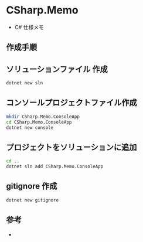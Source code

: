 # CSharp.Memo

- C# 仕様メモ

## 作成手順

## ソリューションファイル 作成

```bash
dotnet new sln
```

## コンソールプロジェクトファイル作成

```bash
mkdir CSharp.Memo.ConsoleApp
cd CSharp.Memo.ConsoleApp
dotnet new console
```

## プロジェクトをソリューションに追加

```bash
cd ..
dotnet sln add CSharp.Memo.ConsoleApp
```

## gitignore 作成

```bash
dotnet new gitignore
```

## 参考

-
